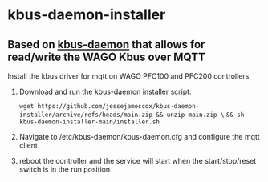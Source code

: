 # kbus-daemon-installer
## Based on [kbus-daemon](https://github.com/jessejamescox/wago-kbus-daemon) that allows for read/write the WAGO Kbus over MQTT

Install the kbus driver for mqtt on WAGO PFC100 and PFC200 controllers

1. Download and run the kbus-daemon installer script:

    `wget https://github.com/jessejamescox/kbus-daemon-installer/archive/refs/heads/main.zip && unzip main.zip \`
    `&& sh kbus-daemon-installer-main/installer.sh`

2. Navigate to /etc/kbus-daemon/kbus-daemon.cfg and configure the mqtt client

5. reboot the controller and the service will start when the start/stop/reset switch is in the run position
